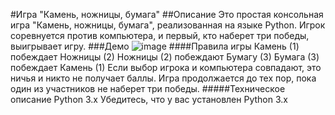 #Игра "Камень, ножницы, бумага"
##Описание
Это простая консольная игра "Камень, ножницы, бумага", реализованная на языке Python. Игрок соревнуется против компьютера, и первый, кто наберет три победы, выигрывает игру.
###Демо
![image](https://github.com/illbethatmf/igraguap/assets/171378465/b711542c-3c57-4465-b2d8-c8e47f683aee)
####Правила игры
Камень (1) побеждает Ножницы (2)
Ножницы (2) побеждают Бумагу (3)
Бумага (3) побеждает Камень (1)
Если выбор игрока и компьютера совпадают, это ничья и никто не получает баллы.
Игра продолжается до тех пор, пока один из участников не наберет три победы.
#####Техническое описание
Python 3.x
Убедитесь, что у вас установлен Python 3.x
